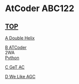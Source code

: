 # AtCoder ABC122  

## [TOP](https://atcoder.jp/contests/abc122)  

[A Double Helix](https://atcoder.jp/contests/abc122/tasks/abc122_a)   

[](https://atcoder.jp/contests/abc122/submissions/)  

[B ATCoder](https://atcoder.jp/contests/abc122/tasks/abc122_b)   
2WA  
[Python](https://atcoder.jp/contests/abc122/submissions/15557850)  

[C GeT AC](https://atcoder.jp/contests/abc122/tasks/abc122_c)   

[](https://atcoder.jp/contests/abc122/submissions/)  

[D We Like AGC](https://atcoder.jp/contests/abc122/tasks/abc122_d)   

[](https://atcoder.jp/contests/abc122/submissions/)  

